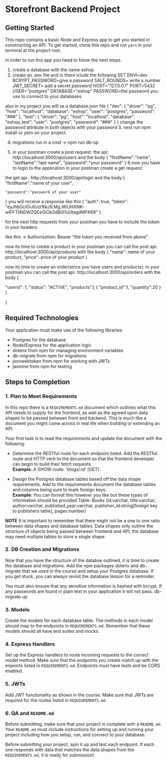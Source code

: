 # Storefront Backend Project

## Getting Started

This repo contains a basic Node and Express app to get you started in constructing an API. To get started, clone this repo and run `yarn` in your terminal at the project root.

in order to run this app you need to folow the next steps.

1. create a database with the name eshop
2. create an .env file and in there iclude the following
   SET ENVI=dev
   BCRYPT_PASSWORD=give a password
   SALT_ROUNDS= write a number
   JWT_SECRET= add a secret password
   HOST="127.0.0.1"
   PORT=5432
   USER="postgres"
   DATABASE="eshop"
   PASSWORD=the password you use to connect to your databases

also in my project you will se a database.json file
{
"dev": {
"driver": "pg",
"host": "localhost",
"database": "eshop",
"user": "postgres",
"password": "###"
},
"test": {
"driver": "pg",
"host": "localhost",
"database": "eshop_test",
"user": "postgres",
"password": "###"
}
}
change the password attribute in both objects with your password 3. next run npm install or yarn on your project.

4. migrations run in a cmd -> npm run db-up

5. in your postman create a post request:
   the api: http://localhost:3000/api/users
   and the body {
   "firstName":"name",
   "lastName":"last name",
   "password":"your password"
   }
   6.now you have to login to the application
   in your postman create a get request:

the get api : http://localhost:3000/api/login
and the body:{
"firstName":"name of your user",

    "password":"password of your user"

}
you will receive a response like this
{
"auth": true,
"token": "eyJhbGciOiJIUzI1NiJ9.Mg.lWUHXNK-wlFFTIiNDWZQEeGiOb2dB0l1uUtagdMFK68"
}

for the next http requests from your postman you have to include the token in your headers

like this -> Authorization: Bearer "the token you received from above"

now its time to create a product
in your postman you can call the post api: http://localhost:3000/api/products
with the body
{
"name": name of your product,
"price": price of your product
}

now its time to create an order(since you have users and products):
in your postman you can call the post api: http://localhost:3000/api/orders
with the body
{

"userid": 1,
"status": "ACTIVE",
"products":[
{
"product_id":1,
"quantity":20
}
]

}

## Required Technologies

Your application must make use of the following libraries:

- Postgres for the database
- Node/Express for the application logic
- dotenv from npm for managing environment variables
- db-migrate from npm for migrations
- jsonwebtoken from npm for working with JWTs
- jasmine from npm for testing

## Steps to Completion

### 1. Plan to Meet Requirements

In this repo there is a `REQUIREMENTS.md` document which outlines what this API needs to supply for the frontend, as well as the agreed upon data shapes to be passed between front and backend. This is much like a document you might come across in real life when building or extending an API.

Your first task is to read the requirements and update the document with the following:

- Determine the RESTful route for each endpoint listed. Add the RESTful route and HTTP verb to the document so that the frontend developer can begin to build their fetch requests.  
  **Example**: A SHOW route: 'blogs/:id' [GET]

- Design the Postgres database tables based off the data shape requirements. Add to the requirements document the database tables and columns being sure to mark foreign keys.  
  **Example**: You can format this however you like but these types of information should be provided
  Table: Books (id:varchar, title:varchar, author:varchar, published_year:varchar, publisher_id:string[foreign key to publishers table], pages:number)

**NOTE** It is important to remember that there might not be a one to one ratio between data shapes and database tables. Data shapes only outline the structure of objects being passed between frontend and API, the database may need multiple tables to store a single shape.

### 2. DB Creation and Migrations

Now that you have the structure of the databse outlined, it is time to create the database and migrations. Add the npm packages dotenv and db-migrate that we used in the course and setup your Postgres database. If you get stuck, you can always revisit the database lesson for a reminder.

You must also ensure that any sensitive information is hashed with bcrypt. If any passwords are found in plain text in your application it will not pass.
db-migrate up

### 3. Models

Create the models for each database table. The methods in each model should map to the endpoints in `REQUIREMENTS.md`. Remember that these models should all have test suites and mocks.

### 4. Express Handlers

Set up the Express handlers to route incoming requests to the correct model method. Make sure that the endpoints you create match up with the enpoints listed in `REQUIREMENTS.md`. Endpoints must have tests and be CORS enabled.

### 5. JWTs

Add JWT functionality as shown in the course. Make sure that JWTs are required for the routes listed in `REQUIUREMENTS.md`.

### 6. QA and `README.md`

Before submitting, make sure that your project is complete with a `README.md`. Your `README.md` must include instructions for setting up and running your project including how you setup, run, and connect to your database.

Before submitting your project, spin it up and test each endpoint. If each one responds with data that matches the data shapes from the `REQUIREMENTS.md`, it is ready for submission!
